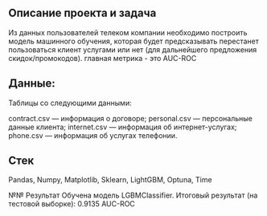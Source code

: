 ## Описание проекта и задача
Из данных пользователей телеком компании необходимо построить модель машинного обучения, которая будет предсказывать перестанет пользоваться клиент услугами или нет
(для дальнейшего предложения скидок/промокодов). главная метрика - это AUC-ROC

## Данные:
Таблицы со следующими данными:

contract.csv — информация о договоре;
personal.csv — персональные данные клиента;
internet.csv — информация об интернет-услугах;
phone.csv — информация об услугах телефонии.

## Стек 
Pandas, Numpy, Matplotlib, Sklearn, LightGBM, Optuna, Time

№№ Результат
Обучена модель LGBMClassifier. Итоговый результат (на тестовой выборке): 0.9135 AUC-ROC
